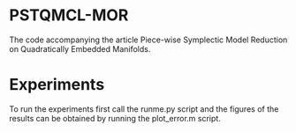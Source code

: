 # PSTQMCL-MOR
The code accompanying the article Piece-wise Symplectic Model Reduction on
Quadratically Embedded Manifolds.

# Experiments
To run the experiments first call the runme.py script and the figures of the results can be obtained by running the plot_error.m script.
